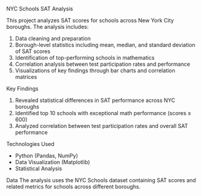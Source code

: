 NYC Schools SAT Analysis

This project analyzes SAT scores for schools across New York City boroughs. The analysis includes:

1.  Data cleaning and preparation
2. Borough-level statistics including mean, median, and standard deviation of SAT scores
3.  Identification of top-performing schools in mathematics
4.  Correlation analysis between test participation rates and performance
5.  Visualizations of key findings through bar charts and correlation matrices

 Key Findings
1.  Revealed statistical differences in SAT performance across NYC boroughs
2.  Identified top 10 schools with exceptional math performance (scores ≥ 600)
3.  Analyzed correlation between test participation rates and overall SAT performance

Technologies Used
* Python (Pandas, NumPy)
* Data Visualization (Matplotlib)
* Statistical Analysis

Data
The analysis uses the NYC Schools dataset containing SAT scores and related metrics for schools across different boroughs.
